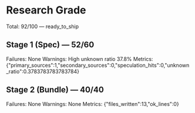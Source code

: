 # Research Grade
Total: 92/100 — ready_to_ship

## Stage 1 (Spec) — 52/60
Failures: None
Warnings: High unknown ratio 37.8%
Metrics: {"primary_sources":1,"secondary_sources":0,"speculation_hits":0,"unknown_ratio":0.3783783783783784}

## Stage 2 (Bundle) — 40/40
Failures: None
Warnings: None
Metrics: {"files_written":13,"ok_lines":0}